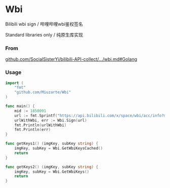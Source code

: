 # Wbi
Bilibili wbi sign / 哔哩哔哩wbi鉴权签名

Standard libraries only / 纯原生库实现

### From

[github.com/SocialSisterYi/bilibili-API-collect/.../wbi.md#Golang](https://github.com/SocialSisterYi/bilibili-API-collect/blob/master/docs/misc/sign/wbi.md#Golang)

### Usage

```go
import (
	"fmt"
	"github.com/Miuzarte/Wbi"
)

func main() {
	mid := 1850091
	url := fmt.Sprintf("https://api.bilibili.com/x/space/wbi/acc/info?mid=%v", mid)
	urlWithWbi, err := Wbi.Sign(url)
	fmt.Println(urlWithWbi)
	fmt.Println(err)
}

func getKeys1() (imgKey, subKey string) {
	imgKey, subKey = Wbi.GetWbiKeysCached()
	return
}

func getKeys2() (imgKey, subKey string) {
	imgKey, subKey = Wbi.GetWbiKeys()
	return
}
```